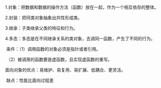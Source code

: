 1.对象：把数据和数据的操作方法（函数）放在一起，作为一个相互依存的整体。

2.封装：把同类对象抽象出共性形成类。

3.继承：子类继承父类的特征和行为。

4.多态：多态是在不同继承关系的类对象，去调同一函数，产生了不同的行为。

​	条件：（1）调用函数的对象必须是指针或者引用。

​				（2）被调用的函数要是虚函数，且实现虚函数的重写。



面向对象的优点：易维护、易复用、易扩展、低耦合、更灵活。

​					缺点：性能比面向过程差

​	